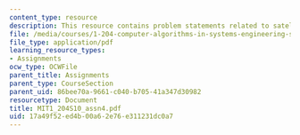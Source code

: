 ```yaml
---
content_type: resource
description: This resource contains problem statements related to satellite data sets.
file: /media/courses/1-204-computer-algorithms-in-systems-engineering-spring-2010/17a49f52ed4b00a62e76e311231dc0a7_MIT1_204S10_assn4.pdf
file_type: application/pdf
learning_resource_types:
- Assignments
ocw_type: OCWFile
parent_title: Assignments
parent_type: CourseSection
parent_uid: 86bee70a-9661-c040-b705-41a347d30982
resourcetype: Document
title: MIT1_204S10_assn4.pdf
uid: 17a49f52-ed4b-00a6-2e76-e311231dc0a7
---
```

